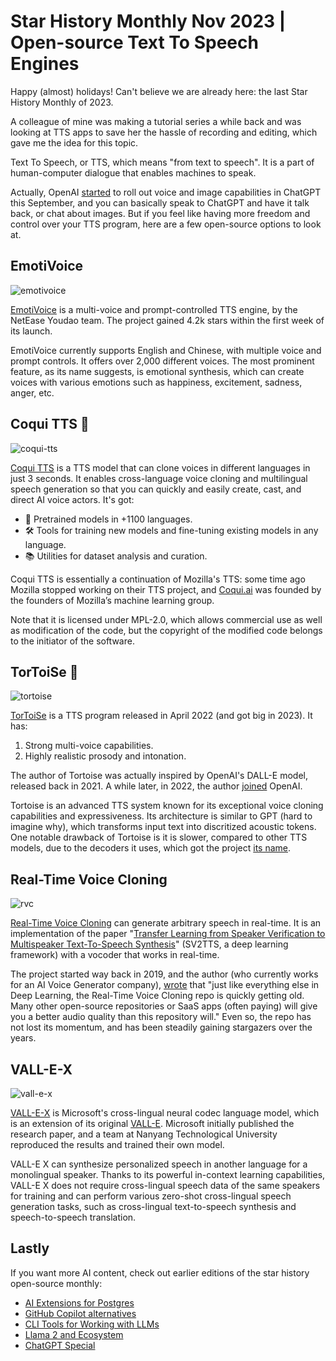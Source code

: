 # Star History Monthly Nov 2023 | Open-source Text To Speech Engines

Happy (almost) holidays! Can't believe we are already here: the last Star History Monthly of 2023.

A colleague of mine was making a tutorial series a while back and was looking at TTS apps to save her the hassle of recording and editing, which gave me the idea for this topic.

Text To Speech, or TTS, which means "from text to speech". It is a part of human-computer dialogue that enables machines to speak.

Actually, OpenAI [started](https://openai.com/blog/chatgpt-can-now-see-hear-and-speak) to roll out voice and image capabilities in ChatGPT this September, and you can basically speak to ChatGPT and have it talk back, or chat about images. But if you feel like having more freedom and control over your TTS program, here are a few open-source options to look at.

## EmotiVoice

![emotivoice](/assets/blog/tts/emotivoice.webp)

[EmotiVoice](https://github.com/netease-youdao/EmotiVoice) is a multi-voice and prompt-controlled TTS engine, by the NetEase Youdao team. The project gained 4.2k stars within the first week of its launch.

EmotiVoice currently supports English and Chinese, with multiple voice and prompt controls. It offers over 2,000 different voices. The most prominent feature, as its name suggests, is emotional synthesis, which can create voices with various emotions such as happiness, excitement, sadness, anger, etc.

## Coqui TTS 🐸

![coqui-tts](/assets/blog/tts/coqui-tts.webp)

[Coqui TTS](https://github.com/coqui-ai/TTS) is a TTS model that can clone voices in different languages in just 3 seconds. It enables cross-language voice cloning and multilingual speech generation so that you can quickly and easily create, cast, and direct AI voice actors. It's got:

-   🚀 Pretrained models in +1100 languages.
-   🛠️ Tools for training new models and fine-tuning existing models in any language.
-   📚 Utilities for dataset analysis and curation.

Coqui TTS is essentially a continuation of Mozilla's TTS: some time ago Mozilla stopped working on their TTS project, and [Coqui.ai](http://Coqui.ai) was founded by the founders of Mozilla’s machine learning group.

Note that it is licensed under MPL-2.0, which allows commercial use as well as modification of the code, but the copyright of the modified code belongs to the initiator of the software.

## TorToiSe 🐢

![tortoise](/assets/blog/tts/tortoise.webp)

[TorToiSe](https://github.com/neonbjb/tortoise-tts) is a TTS program released in April 2022 (and got big in 2023). It has:

1. Strong multi-voice capabilities.
2. Highly realistic prosody and intonation.

The author of Tortoise was actually inspired by OpenAI's DALL-E model, released back in 2021. A while later, in 2022, the author [joined](https://nonint.com/2022/10/28/ive-joined-openai/) OpenAI.

Tortoise is an advanced TTS system known for its exceptional voice cloning capabilities and expressiveness. Its architecture is similar to GPT (hard to imagine why), which transforms input text into discritized acoustic tokens. One notable drawback of Tortoise is it is slower, compared to other TTS models, due to the decoders it uses, which got the project [its name](https://github.com/neonbjb/tortoise-tts#whats-in-a-name).

## Real-Time Voice Cloning

![rvc](/assets/blog/tts/rvc.webp)

[Real-Time Voice Cloning](https://github.com/CorentinJ/Real-Time-Voice-Cloning) can generate arbitrary speech in real-time. It is an implementation of the paper "[Transfer Learning from Speaker Verification to Multispeaker Text-To-Speech Synthesis](https://arxiv.org/pdf/1806.04558.pdf)" (SV2TTS, a deep learning framework) with a vocoder that works in real-time.

The project started way back in 2019, and the author (who currently works for an AI Voice Generator company), [wrote](https://github.com/CorentinJ/Real-Time-Voice-Cloning#heads-up) that "just like everything else in Deep Learning, the Real-Time Voice Cloning repo is quickly getting old. Many other open-source repositories or SaaS apps (often paying) will give you a better audio quality than this repository will." Even so, the repo has not lost its momentum, and has been steadily gaining stargazers over the years.

## VALL-E-X

![vall-e-x](/assets/blog/tts/vall-e-x.webp)

[VALL-E-X](https://github.com/Plachtaa/VALL-E-X) is Microsoft's cross-lingual neural codec language model, which is an extension of its original [VALL-E](https://www.microsoft.com/en-us/research/project/vall-e-x/vall-e/). Microsoft initially published the research paper, and a team at Nanyang Technological University reproduced the results and trained their own model.

VALL-E X can synthesize personalized speech in another language for a monolingual speaker. Thanks to its powerful in-context learning capabilities, VALL-E X does not require cross-lingual speech data of the same speakers for training and can perform various zero-shot cross-lingual speech generation tasks, such as cross-lingual text-to-speech synthesis and speech-to-speech translation.

## Lastly

If you want more AI content, check out earlier editions of the star history open-source monthly:

-   [AI Extensions for Postgres](/blog/ai-for-postgres)
-   [GitHub Copilot alternatives](/blog/coding-ai)
-   [CLI Tools for Working with LLMs](/blog/cli-tool-for-llm)
-   [Llama 2 and Ecosystem](/blog/llama2)
-   [ChatGPT Special](/blog/star-history-monthly-pick-202303)
